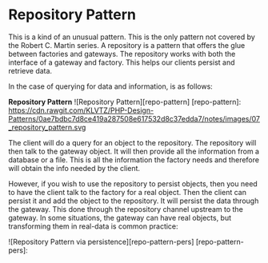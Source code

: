 Repository Pattern
==================
This is a kind of an unusual pattern. This is the only pattern not covered by
the Robert C. Martin series. A repository is a pattern that offers the glue
between factories and gateways. The repository works with both the interface of
a gateway and factory. This helps our clients persist and retrieve data.

In the case of querying for data and information, is as follows:

**Repository Pattern**
![Repository Pattern][repo-pattern]
[repo-pattern]: https://cdn.rawgit.com/KLVTZ/PHP-Design-Patterns/0ae7bdbc7d8ce419a287508e617532d8c37edda7/notes/images/07_repository_pattern.svg

The client will do a query for an object to the repository. The repository will
then talk to the gateway object. It will then provide all the information from a
database or a file. This is all the information the factory needs and therefore
will obtain the info needed by the client.

However, if you wish to use the repository to persist objects, then you need to
have the client talk to the factory for a real object. Then the client can
persist it and add the object to the repository. It will persist the data
through the gateway. This done through the repository channel upstream to the
gateway. In some situations, the gateway can have real objects, but transforming
them in real-data is common practice:

![Repository Pattern via persistence][repo-pattern-pers]
[repo-pattern-pers]: 
